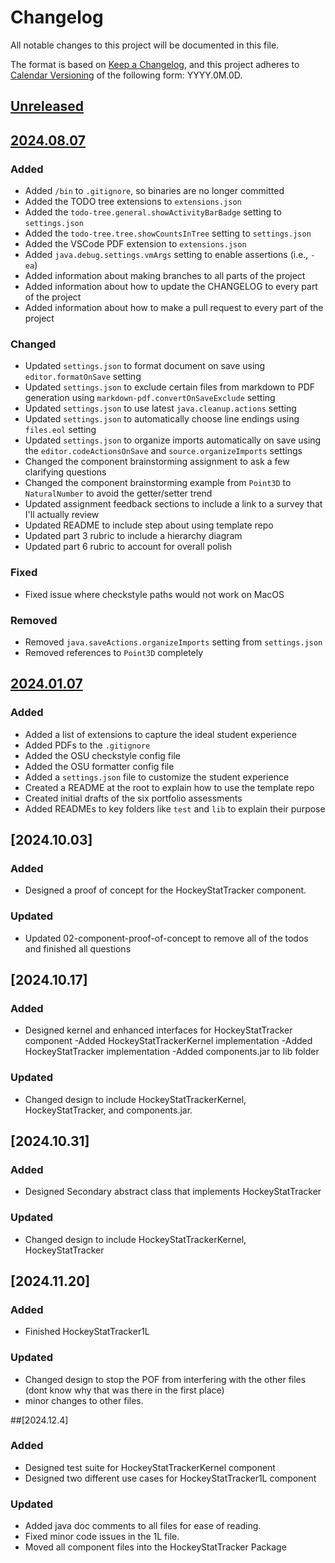 # Changelog

All notable changes to this project will be documented in this file.

The format is based on [Keep a Changelog](https://keepachangelog.com/en/1.1.0/),
and this project adheres to [Calendar Versioning](https://calver.org/) of
the following form: YYYY.0M.0D.

## [Unreleased]

## [2024.08.07]

### Added

- Added `/bin` to `.gitignore`, so binaries are no longer committed
- Added the TODO tree extensions to `extensions.json`
- Added the `todo-tree.general.showActivityBarBadge` setting to `settings.json`
- Added the `todo-tree.tree.showCountsInTree` setting to `settings.json`
- Added the VSCode PDF extension to `extensions.json`
- Added `java.debug.settings.vmArgs` setting to enable assertions (i.e., `-ea`)
- Added information about making branches to all parts of the project
- Added information about how to update the CHANGELOG to every part of the
  project
- Added information about how to make a pull request to every part of the
  project

### Changed

- Updated `settings.json` to format document on save using `editor.formatOnSave`
  setting
- Updated `settings.json` to exclude certain files from markdown to PDF
  generation using `markdown-pdf.convertOnSaveExclude` setting
- Updated `settings.json` to use latest `java.cleanup.actions` setting
- Updated `settings.json` to automatically choose line endings using `files.eol`
  setting
- Updated `settings.json` to organize imports automatically on save using the
  `editor.codeActionsOnSave` and `source.organizeImports` settings
- Changed the component brainstorming assignment to ask a few clarifying
  questions
- Changed the component brainstorming example from `Point3D` to `NaturalNumber`
  to avoid the getter/setter trend
- Updated assignment feedback sections to include a link to a survey that
  I'll actually review
- Updated README to include step about using template repo
- Updated part 3 rubric to include a hierarchy diagram
- Updated part 6 rubric to account for overall polish

### Fixed

- Fixed issue where checkstyle paths would not work on MacOS

### Removed

- Removed `java.saveActions.organizeImports` setting from `settings.json`
- Removed references to `Point3D` completely

## [2024.01.07]

### Added

- Added a list of extensions to capture the ideal student experience
- Added PDFs to the `.gitignore`
- Added the OSU checkstyle config file
- Added the OSU formatter config file
- Added a `settings.json` file to customize the student experience
- Created a README at the root to explain how to use the template repo
- Created initial drafts of the six portfolio assessments
- Added READMEs to key folders like `test` and `lib` to explain their purpose

[unreleased]: https://github.com/jrg94/portfolio-project/compare/v2024.08.07...HEAD
[2024.08.07]: https://github.com/jrg94/portfolio-project/compare/v2024.01.07...v2024.08.07
[2024.01.07]: https://github.com/jrg94/portfolio-project/releases/tag/v2024.01.07

## [2024.10.03]

### Added

- Designed a proof of concept for the HockeyStatTracker component.

### Updated

- Updated 02-component-proof-of-concept to remove all of the todos and finished all questions


## [2024.10.17]

### Added

- Designed kernel and enhanced interfaces for HockeyStatTracker component
-Added HockeyStatTrackerKernel implementation
-Added HockeyStatTracker implementation
-Added components.jar to lib folder

### Updated

- Changed design to include HockeyStatTrackerKernel, HockeyStatTracker, and components.jar.


## [2024.10.31]

### Added

- Designed Secondary abstract class that implements HockeyStatTracker

### Updated

- Changed design to include HockeyStatTrackerKernel, HockeyStatTracker


## [2024.11.20]

### Added

- Finished HockeyStatTracker1L

### Updated

- Changed design to stop the POF from interfering with the other files (dont know why that was there in the first place)
- minor changes to other files.


##[2024.12.4]

### Added

- Designed test suite for HockeyStatTrackerKernel component
- Designed two different use cases for HockeyStatTracker1L component

### Updated

- Added java doc comments to all files for ease of reading.
- Fixed minor code issues in the 1L file.
- Moved all component files into the HockeyStatTracker Package
```